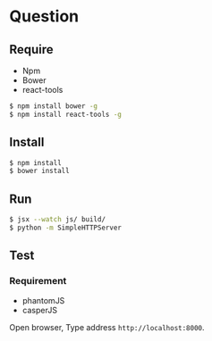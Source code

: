 # Question

## Require

* Npm
* Bower
* react-tools

``` sh
$ npm install bower -g
$ npm install react-tools -g
```

## Install

``` sh
$ npm install
$ bower install
```

## Run

``` sh
$ jsx --watch js/ build/ 
$ python -m SimpleHTTPServer
```

## Test

### Requirement

* phantomJS
* casperJS

Open browser, Type address `http://localhost:8000`.


